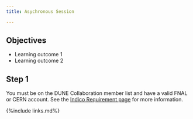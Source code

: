 ```yaml
---
title: Asychronous Session

---
```

## Objectives

- Learning outcome 1
- Learning outcome 2


## Step 1

You must be on the DUNE Collaboration member list and have a valid FNAL or CERN account. See the [Indico Requirement page](https://indico.fnal.gov/event/48756/page/2790-requirements) for more information.

{%include links.md%} 

